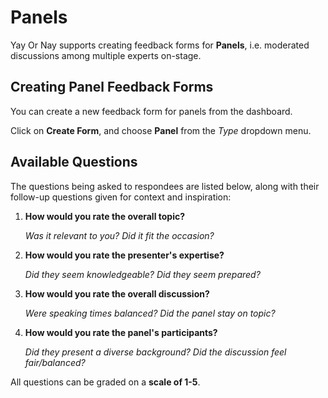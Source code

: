 # Panels

Yay Or Nay supports creating feedback forms for **Panels**, i.e. moderated discussions among multiple
experts on-stage.

## Creating Panel Feedback Forms

You can create a new feedback form for panels from the dashboard.

Click on **Create Form**, and choose **Panel** from the _Type_ dropdown menu.

## Available Questions

The questions being asked to respondees are listed below, along with their follow-up questions given for context
and inspiration:

1. **How would you rate the overall topic?**

    _Was it relevant to you? Did it fit the occasion?_

2. **How would you rate the presenter's expertise?**

    _Did they seem knowledgeable? Did they seem prepared?_

3. **How would you rate the overall discussion?**

    _Were speaking times balanced? Did the panel stay on topic?_

4. **How would you rate the panel's participants?**

    _Did they present a diverse background? Did the discussion feel fair/balanced?_

All questions can be graded on a **scale of 1-5**.
